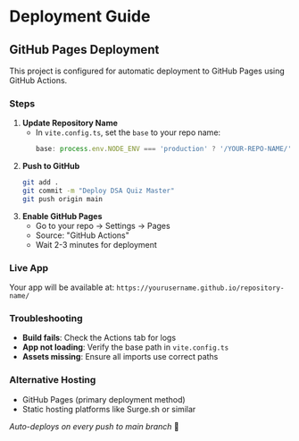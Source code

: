 # Deployment Guide

## GitHub Pages Deployment

This project is configured for automatic deployment to GitHub Pages using GitHub Actions.

### Steps
1. **Update Repository Name**
   - In `vite.config.ts`, set the `base` to your repo name:
     ```typescript
     base: process.env.NODE_ENV === 'production' ? '/YOUR-REPO-NAME/' : '/',
     ```
2. **Push to GitHub**
   ```bash
   git add .
   git commit -m "Deploy DSA Quiz Master"
   git push origin main
   ```
3. **Enable GitHub Pages**
   - Go to your repo → Settings → Pages
   - Source: "GitHub Actions"
   - Wait 2-3 minutes for deployment

### Live App
Your app will be available at: `https://yourusername.github.io/repository-name/`

### Troubleshooting
- **Build fails**: Check the Actions tab for logs
- **App not loading**: Verify the base path in `vite.config.ts`
- **Assets missing**: Ensure all imports use correct paths

### Alternative Hosting
- GitHub Pages (primary deployment method)
- Static hosting platforms like Surge.sh or similar

*Auto-deploys on every push to main branch* 🔄

